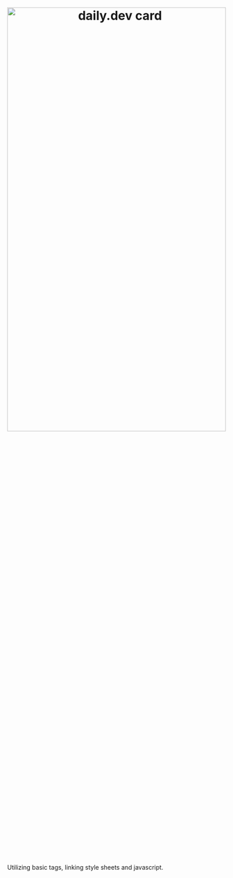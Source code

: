 <h1 align="center"><img src="./img/maaltech_mf_h.png" width="100%" height="50%" alt="daily.dev card"/></h1>

Utilizing basic tags, linking style sheets and javascript.

